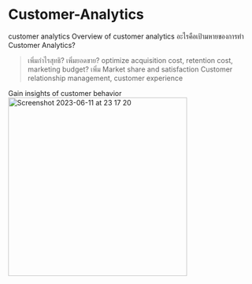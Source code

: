 # Customer-Analytics
customer analytics
Overview of customer analytics
อะไรคือเป้ามหายของการทำ Customer Analytics?
> เพิ่มกำไรสุทธิ?
> เพิ่มยอดขาย?
> optimize acquisition cost, retention cost, marketing budget?
> เพิ่ม Market share and satisfaction
> Customer relationship management, customer experience

Gain insights of customer behavior 
<img width="363" alt="Screenshot 2023-06-11 at 23 17 20" src="https://github.com/ChanapatC/Customer-Analytics/assets/136244448/8f386071-43de-4aab-9990-c5b95d066f71">
